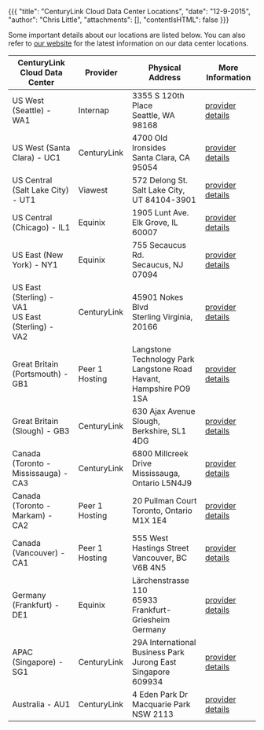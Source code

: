{{{
  "title": "CenturyLink Cloud Data Center Locations",
  "date": "12-9-2015",
  "author": "Chris Little",
  "attachments": [],
  "contentIsHTML": false
}}}

Some important details about our locations are listed below. You can also refer to [our website](//www.ctl.io/data-centers) for the latest information on our data center locations.

**CenturyLink Cloud Data Center**|**Provider**|**Physical Address**|**More Information**
---------------------------------|------------|--------------------|--------------------
US West (Seattle) - WA1|Internap|3355 S 120th Place<br>Seattle, WA 98168|[provider details](http://www.internap.com/data-centers/data-center-locations/seattle/)
US West (Santa Clara) - UC1|CenturyLink|4700 Old Ironsides<br>Santa Clara, CA 95054|[provider details](http://www.centurylinktechnology.com/data-centers/north-america/santa-clara)
US Central (Salt Lake City) - UT1|Viawest|572 Delong St.<br>Salt Lake City, UT 84104-3901|[provider details](http://www.viawest.com/data-center-communities/salt-lake-city-ut)
US Central (Chicago) - IL1|Equinix|1905 Lunt Ave.<br>Elk Grove, IL 60007|[provider details](http://www.equinix.com/en_US/locations/united-states/chicago-data-centers/)
US East (New York) - NY1|Equinix|755 Secaucus Rd.<br>Secaucus, NJ 07094|[provider details](http://www.equinix.com/en_US/locations/united-states/new-york-data-centers/)
US East (Sterling) - VA1<br>US East (Sterling) - VA2|CenturyLink|45901 Nokes Blvd<br>Sterling Virginia, 20166|[provider details](http://www.centurylinktechnology.com/data-centers/north-america/washington-dc)
Great Britain (Portsmouth) - GB1|Peer 1 Hosting|Langstone Technology Park<br>Langstone Road<br>Havant, Hampshire PO9 1SA|[provider details](http://www.peer1.com/infrastructure/datacenter-portsmouth)
Great Britain (Slough) - GB3|CenturyLink|630 Ajax Avenue<br>Slough, Berkshire, SL1 4DG|[provider details](http://www.centurylinktechnology.com/data-centers/europe/london)
Canada (Toronto - Mississauga) - CA3|CenturyLink|6800 Millcreek Drive<br>Mississauga, Ontario L5N4J9|[provider details](http://www.centurylinktechnology.com/data-centers/north-america/toronto)
Canada (Toronto - Markam) - CA2|Peer 1 Hosting|20 Pullman Court<br>Toronto, Ontario M1X 1E4|[provider details](http://www.peer1.com/infrastructure/datacenter-toronto)
Canada (Vancouver) - CA1|Peer 1 Hosting|555 West Hastings Street<br>Vancouver, BC V6B 4N5|[provider details](http://www.peer1.com/infrastructure/datacenter-vancouver)
Germany (Frankfurt) - DE1|Equinix|Lärchenstrasse 110<br>65933 Frankfurt- Griesheim Germany|[provider details](http://www.equinix.com/en_US/locations/germany/frankfurt-data-centers/)
APAC (Singapore) - SG1|CenturyLink|29A International Business Park<br>Jurong East Singapore 609934|[provider details](http://www.centurylink.com/business/enterprise/colocation/data-centers/singapore.html)
Australia - AU1|CenturyLink|4 Eden Park Dr <br>Macquarie Park NSW 2113|[provider details](http://www.centurylink.com/business/enterprise/colocation/data-centers/australia/australia.html)

